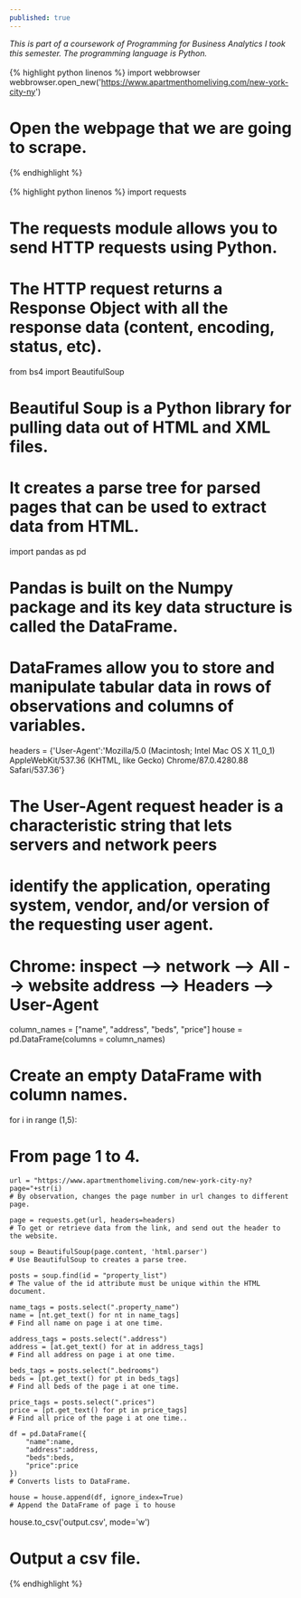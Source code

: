 ```yaml
---
published: true
---
```

_This is part of a coursework of Programming for Business Analytics I took this semester. The programming language is Python._<br><br>
{% highlight python linenos %}
import webbrowser
webbrowser.open_new('https://www.apartmenthomeliving.com/new-york-city-ny')
# Open the webpage that we are going to scrape.
{% endhighlight %}<br><br>
{% highlight python linenos %}
import requests
# The requests module allows you to send HTTP requests using Python.
# The HTTP request returns a Response Object with all the response data (content, encoding, status, etc).

from bs4 import BeautifulSoup
# Beautiful Soup is a Python library for pulling data out of HTML and XML files.
# It creates a parse tree for parsed pages that can be used to extract data from HTML.

import pandas as pd
# Pandas is built on the Numpy package and its key data structure is called the DataFrame.
# DataFrames allow you to store and manipulate tabular data in rows of observations and columns of variables.

headers = {'User-Agent':'Mozilla/5.0 (Macintosh; Intel Mac OS X 11_0_1) AppleWebKit/537.36 (KHTML, like Gecko) Chrome/87.0.4280.88 Safari/537.36'}
# The User-Agent request header is a characteristic string that lets servers and network peers 
# identify the application, operating system, vendor, and/or version of the requesting user agent.
# Chrome: inspect --> network --> All --> website address --> Headers --> User-Agent

column_names = ["name", "address", "beds", "price"]
house = pd.DataFrame(columns = column_names)
# Create an empty DataFrame with column names.

for i in range (1,5):
# From page 1 to 4.

    url = "https://www.apartmenthomeliving.com/new-york-city-ny?page="+str(i)
    # By observation, changes the page number in url changes to different page.
    
    page = requests.get(url, headers=headers)
    # To get or retrieve data from the link, and send out the header to the website.
    
    soup = BeautifulSoup(page.content, 'html.parser')
    # Use BeautifulSoup to creates a parse tree.
    
    posts = soup.find(id = "property_list")
    # The value of the id attribute must be unique within the HTML document.
    
    name_tags = posts.select(".property_name")
    name = [nt.get_text() for nt in name_tags]
    # Find all name on page i at one time.
    
    address_tags = posts.select(".address")
    address = [at.get_text() for at in address_tags]
    # Find all address on page i at one time.

    beds_tags = posts.select(".bedrooms")
    beds = [pt.get_text() for pt in beds_tags]
    # Find all beds of the page i at one time.

    price_tags = posts.select(".prices")
    price = [pt.get_text() for pt in price_tags]
    # Find all price of the page i at one time..
    
    df = pd.DataFrame({
        "name":name,
        "address":address,
        "beds":beds,
        "price":price
    })
    # Converts lists to DataFrame.
    
    house = house.append(df, ignore_index=True)
    # Append the DataFrame of page i to house
  
house.to_csv('output.csv', mode='w')
# Output a csv file.
{% endhighlight %}<br><br>
